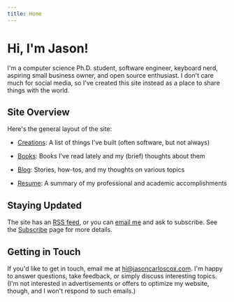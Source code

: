 ```yaml
---
title: Home
---
```


# Hi, I'm Jason!

I'm a computer science Ph.D. student, software engineer, keyboard nerd, aspiring small business owner, and open source enthusiast. I don't care much for social media, so I've created this site instead as a place to share things with the world.

## Site Overview

Here's the general layout of the site:

- [Creations](/creations): A list of things I've built (often software, but not always)

- [Books](/books): Books I've read lately and my (brief) thoughts about them

- [Blog](/blog): Stories, how-tos, and my thoughts on various topics

- [Resume](/resume): A summary of my professional and academic accomplishments

## Staying Updated

The site has an [RSS feed](/index.xml), or you can [email me](mailto:hi@jasoncarloscox.com?subject=I%20want%20to%20subscribe!) and ask to subscribe. See the [Subscribe](/subscribe) page for more details.

## Getting in Touch

If you'd like to get in touch, email me at [hi@jasoncarloscox.com](mailto:hi@jasoncarloscox.com). I'm happy to answer questions, take feedback, or simply discuss interesting topics. (I'm not interested in advertisements or offers to optimize my website, though, and I won't respond to such emails.)
